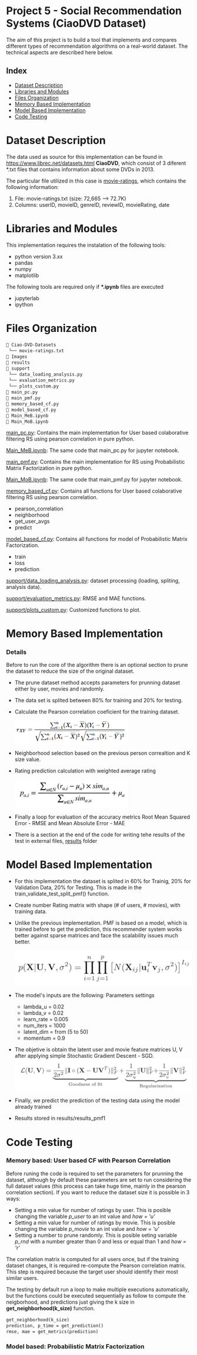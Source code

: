 # Project 5 - Social Recommendation Systems (CiaoDVD Dataset)
The aim of this project is to build a tool that implements and compares different types of recommendation algorithms on a real-world dataset. The technical aspects are described here below.

## Index
* [Dataset Description](#dataset)
* [Libraries and Modules](#libs)
* [Files Organization](#organization)
* [Memory Based Implementation](#meb)
* [Model Based Implementation](#mob)
* [Code Testing](#testing)

# <a name="dataset"></a> Dataset Description
The data used as source for this implementation can be found in https://www.librec.net/datasets.html **CiaoDVD**, which consist of 3 diferent *.txt files that contains information about some DVDs in 2013.

The particular file utilized in this case is [movie-ratings](Ciao-DVD-Datasets/movie-ratings.txt), which contains the following information:
1. File: movie-ratings.txt (size: 72,665 --> 72.7K)
2. Columns: userID, movieID, genreID, reviewID, movieRating, date

# <a name="libs"></a> Libraries and Modules
This implementation requires the instalation of the following tools:
* python version 3.xx
* pandas
* numpy
* matplotlib

The following tools are required only if __*.ipynb__ files are executed
* jupyterlab
* ipython

# <a name="organization"></a> Files Organization
```
📁 Ciao-DVD-Datasets
 └── movie-ratings.txt
📁 Images
📁 results
📁 support
 └── data_loading_analysis.py
 └── evaluation_metrics.py
 └── plots_custom.py
📄 main_pc.py
📄 main_pmf.py
📄 memory_based_cf.py
📄 model_based_cf.py
📓 Main_MeB.ipynb
📓 Main_MoB.ipynb
```
[main_pc.py](main_pc.py): Contains the main implementation for User based colaborative filtering RS using pearson correlation in pure python.

[Main_MeB.ipynb](Main_MeB.ipynb): The same code that main_pc.py  for jupyter notebook.

[main_pmf.py](main_pmf.py): Contains the main implementation for RS using Probabilistic Matrix Factorization in pure python.

[Main_MoB.ipynb](Main_MoB.ipynb): The same code that main_pmf.py for jupyter notebook.

[memory_based_cf.py](memory_based_cf.py): Contains all functions for User based colaborative filtering RS using pearson correlation.

* pearson_correlation
* neighborhood
* get_user_avgs
* predict

[model_based_cf.py](model_based_cf.py): Contains all functions for model of Probabilistic Matrix Factorization.

* train
* loss
* prediction

[support/data_loading_analysis.py](support/data_loading_analysis.py): dataset processing (loading, spliting, analysis data).

[support/evaluation_metrics.py](support/evaluation_metrics.py): RMSE and MAE functions.

[support/plots_custom.py](support/plots_custom.py): Customized functions to plot.

# <a name="meb"></a>Memory Based Implementation
### Details
Before to run the core of the algorithm there is an optional section to prune the dataset to reduce the size of the original dataset.
- The prune dataset method accepts parameters for prunning dataset either by user, movies and randomly.
- The data set is splited between 80% for training and 20% for testing.
- Calculate the Pearson correlation coeficient for the training dataset.

    ![Pearson Correlation](Images/pearson_corr.png)
- Neighborhood selection based on the previous person correaltion and K size value.
- Rating prediction calculation with weighted average rating

    ![Pearson Correlation](Images/prediction.png)
- Finally a loop for evaluation of the accuracy metrics Root Mean Squared Error - RMSE and Mean Absolute Error - MAE
- There is a section at the end of the code for writing tehe results of the test in external files, [results](results) folder

# <a name="mob"></a>Model Based Implementation
- For this implementation the dataset is splited in 60% for Trainig, 20% for Validation Data, 20% for Testing. This is made in the train_validate_test_split_pmf() function.
- Create number Rating matrix with shape (# of users, # movies), with training data.
- Unlike the previous implementation. PMF is based on a model, which is trained before to get the prediction, this recommender system works better against sparse matrices and face the scalability issues much better. 

    ![PMF](Images/Likelihood.png)
- The model's inputs are the following:
Parameters settings
    - lambda_u = 0.02
    - lambda_v = 0.02
    - learn_rate = 0.005
    - num_iters = 1000
    - latent_dim = from (5 to 50)
    - momentum = 0.9
- The objetive is obtain the latent user and movie feature matrices U, V after applying simple Stochastic Gradient Descent - SGD. 
    ![Loss_Function](Images/Loss_Function.png)
- Finally, we predict the prediction of the testing data using the model already trained
- Results stored in results/results_pmf1

# <a name="testing"></a> Code Testing
### Memory based: User based CF with Pearson Correlation

Before runing the code is required to set the parameters for prunning the dataset, although by default these parameters are set to run considering the full dataset values (this process can take huge time, mainly in the pearson correlation section). If you want to reduce the dataset size it is possible in 3 ways:
* Setting a min value for number of ratings by user. This is posible changing the variable _p_user_ to an int value and _how = 'u'_
* Setting a min value for number of ratings by movie. This is posible changing the variable _p_movie_ to an int value and _how = 'u'_
* Setting a number to prune randomly. This is posible seting variable _p_rnd_ with a number greater than 0 and less or equal than 1 and _how = 'r'_

The correlation matrix is computed for all users once, but if the training dataset changes, it is required re-compute the Pearson correlation matrix. This step is required because the target user should identify their most similar users. 

The testing by default run a loop to make multiple executions automatically, but the functions could be executed sequentially as follow to compute the neigborhood, and predictions just giving the k size in **get_neighborhood(k_size)** function.
```
get_neighborhood(k_size)
prediction, p_time = get_prediction()
rmse, mae = get_metrics(prediction)
```

### Model based: Probabilistic Matrix Factorization
